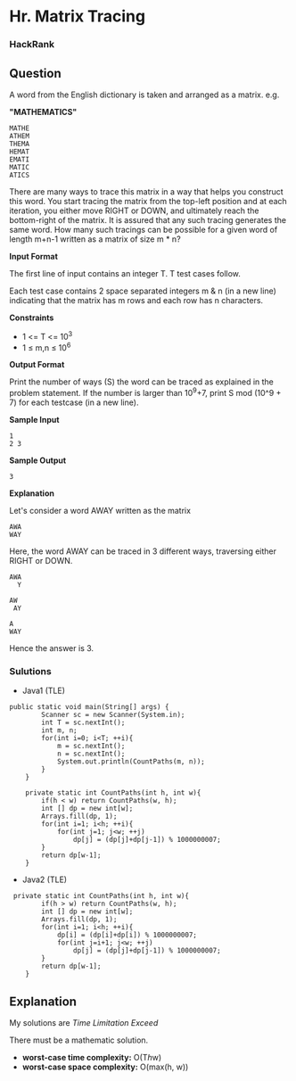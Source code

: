 # Hr. Matrix Tracing

### HackRank

## Question

A word from the English dictionary is taken and arranged as a matrix. e.g. 

**"MATHEMATICS"**
```
MATHE  
ATHEM  
THEMA  
HEMAT  
EMATI  
MATIC  
ATICS  
```

There are many ways to trace this matrix in a way that helps you construct this word. You start tracing the matrix from the top-left position and at each iteration, you either move RIGHT or DOWN, and ultimately reach the bottom-right of the matrix. It is assured that any such tracing generates the same word. How many such tracings can be possible for a given word of length m+n-1 written as a matrix of size m * n?

**Input Format**

The first line of input contains an integer T. T test cases follow. 

Each test case contains 2 space separated integers m & n (in a new line) indicating that the matrix has m rows and each row has n characters.

**Constraints** 

* 1 <= T <= 10<sup>3</sup>
* 1 ≤ m,n ≤ 10<sup>6</sup>

**Output Format** 

Print the number of ways (S) the word can be traced as explained in the problem statement. If the number is larger than 10<sup>9</sup>+7, 
print S mod (10^9 + 7) for each testcase (in a new line).

**Sample Input**
```
1
2 3
```

**Sample Output**
```
3
```

**Explanation**

Let's consider a word AWAY written as the matrix
```
AWA
WAY
```

Here, the word AWAY can be traced in 3 different ways, traversing either RIGHT or DOWN.
```
AWA
  Y

AW
 AY

A
WAY
```

Hence the answer is 3.

### Sulutions

* Java1 (TLE)
```
public static void main(String[] args) {
        Scanner sc = new Scanner(System.in);
        int T = sc.nextInt();
        int m, n;
        for(int i=0; i<T; ++i){
            m = sc.nextInt();
            n = sc.nextInt();
            System.out.println(CountPaths(m, n));
        }
    }
    
    private static int CountPaths(int h, int w){
        if(h < w) return CountPaths(w, h);
        int [] dp = new int[w];
        Arrays.fill(dp, 1);
        for(int i=1; i<h; ++i){
            for(int j=1; j<w; ++j)
                dp[j] = (dp[j]+dp[j-1]) % 1000000007;
        }
        return dp[w-1];
    }
```

* Java2 (TLE)
```
 private static int CountPaths(int h, int w){
        if(h > w) return CountPaths(w, h);
        int [] dp = new int[w];
        Arrays.fill(dp, 1);
        for(int i=1; i<h; ++i){
            dp[i] = (dp[i]+dp[i]) % 1000000007;
            for(int j=i+1; j<w; ++j)
                dp[j] = (dp[j]+dp[j-1]) % 1000000007;
        }
        return dp[w-1];
    }
```

## Explanation

My solutions are *Time Limitation Exceed*

There must be a mathematic solution.

* **worst-case time complexity:** O(T*h*w)
* **worst-case space complexity:** O(max(h, w))